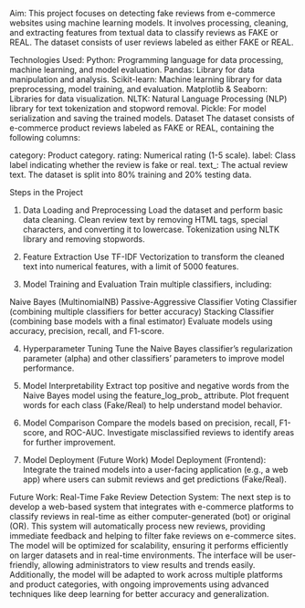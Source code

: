 Aim:
This project focuses on detecting fake reviews from e-commerce websites using machine learning models. It involves processing, cleaning, and extracting features from textual data to classify reviews as FAKE or REAL. The dataset consists of user reviews labeled as either FAKE or REAL.

Technologies Used:
Python: Programming language for data processing, machine learning, and model evaluation.
Pandas: Library for data manipulation and analysis.
Scikit-learn: Machine learning library for data preprocessing, model training, and evaluation.
Matplotlib & Seaborn: Libraries for data visualization.
NLTK: Natural Language Processing (NLP) library for text tokenization and stopword removal.
Pickle: For model serialization and saving the trained models.
Dataset
The dataset consists of e-commerce product reviews labeled as FAKE or REAL, containing the following columns:

category: Product category.
rating: Numerical rating (1-5 scale).
label: Class label indicating whether the review is fake or real.
text_: The actual review text.
The dataset is split into 80% training and 20% testing data.

Steps in the Project

1. Data Loading and Preprocessing
Load the dataset and perform basic data cleaning.
Clean review text by removing HTML tags, special characters, and converting it to lowercase.
Tokenization using NLTK library and removing stopwords.

2. Feature Extraction
Use TF-IDF Vectorization to transform the cleaned text into numerical features, with a limit of 5000 features.

3. Model Training and Evaluation
Train multiple classifiers, including:

Naive Bayes (MultinomialNB)
Passive-Aggressive Classifier
Voting Classifier (combining multiple classifiers for better accuracy)
Stacking Classifier (combining base models with a final estimator)
Evaluate models using accuracy, precision, recall, and F1-score.

4. Hyperparameter Tuning
Tune the Naive Bayes classifier’s regularization parameter (alpha) and other classifiers’ parameters to improve model performance.

5. Model Interpretability
Extract top positive and negative words from the Naive Bayes model using the feature_log_prob_ attribute.
Plot frequent words for each class (Fake/Real) to help understand model behavior.

6. Model Comparison
Compare the models based on precision, recall, F1-score, and ROC-AUC.
Investigate misclassified reviews to identify areas for further improvement.

7. Model Deployment (Future Work)
Model Deployment (Frontend): Integrate the trained models into a user-facing application (e.g., a web app) where users can submit reviews and get predictions (Fake/Real).

Future Work:
Real-Time Fake Review Detection System:
The next step is to develop a web-based system that integrates with e-commerce platforms to classify reviews in real-time as either computer-generated (bot) or original (OR). This system will automatically process new reviews, providing immediate feedback and helping to filter fake reviews on e-commerce sites. The model will be optimized for scalability, ensuring it performs efficiently on larger datasets and in real-time environments. The interface will be user-friendly, allowing administrators to view results and trends easily. Additionally, the model will be adapted to work across multiple platforms and product categories, with ongoing improvements using advanced techniques like deep learning for better accuracy and generalization.
